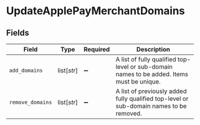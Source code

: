 # UpdateApplePayMerchantDomains


## Fields

| Field                                                                                       | Type                                                                                        | Required                                                                                    | Description                                                                                 |
| ------------------------------------------------------------------------------------------- | ------------------------------------------------------------------------------------------- | ------------------------------------------------------------------------------------------- | ------------------------------------------------------------------------------------------- |
| `add_domains`                                                                               | list[*str*]                                                                                 | :heavy_minus_sign:                                                                          | A list of fully qualified top-level or sub-domain names to be added. Items must be unique.<br/> |
| `remove_domains`                                                                            | list[*str*]                                                                                 | :heavy_minus_sign:                                                                          | A list of previously added fully qualified top-level or sub-domain names to be removed.<br/> |
